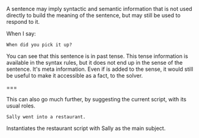 A sentence may imply syntactic and semantic information that is not used directly to build the meaning of the sentence, but may still be used to respond to it.

When I say:

    When did you pick it up?

You can see that this sentence is in past tense. This tense information is available in the syntax rules, but it does not end up in the sense of the sentence. It's meta information. Even if is added to the sense, it would still be useful to make it accessible as a fact, to the solver.

===

This can also go much further, by suggesting the current script, with its usual roles.

    Sally went into a restaurant.

Instantiates the restaurant script with Sally as the main subject.


